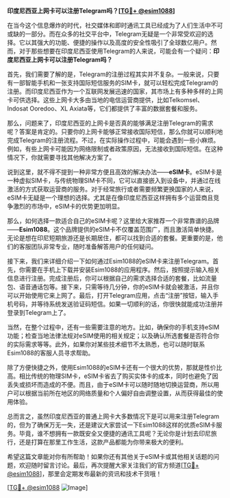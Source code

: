 **印度尼西亚上网卡可以注册Telegram吗？[[TG💪+ @esim1088](https://t.me/s/esim1088)]**

在当今这个信息爆炸的时代，社交媒体和即时通讯工具已经成为了人们生活中不可或缺的一部分。而在众多的社交平台中，Telegram无疑是一个非常受欢迎的选择。它以其强大的功能、便捷的操作以及高度的安全性吸引了全球数亿用户。然而，对于那些想要在印度尼西亚使用Telegram的人来说，可能会有一个疑问：**印度尼西亚上网卡可以注册Telegram吗？**

首先，我们需要了解的是，Telegram的注册过程其实并不复杂。一般来说，只要有一部智能手机和一张支持国际短信服务的SIM卡，就可以轻松完成Telegram的注册。而印度尼西亚作为一个互联网发展迅速的国家，其市场上有多种多样的上网卡可供选择。这些上网卡大多由当地的电信运营商提供，比如Telkomsel、Indosat Ooredoo、XL Axiata等，它们都提供了丰富的数据套餐和服务。

那么，问题来了，印度尼西亚的上网卡是否真的能够满足注册Telegram的需求呢？答案是肯定的。只要你的上网卡能够正常接收国际短信，那么你就可以顺利地完成Telegram的注册流程。不过，在实际操作过程中，可能会遇到一些小麻烦。例如，有些上网卡可能因为网络限制或者政策原因，无法接收到国际短信。在这种情况下，你就需要寻找其他解决方案了。

说到这里，就不得不提到一种非常方便且高效的解决办法——**eSIM卡**。eSIM卡是一种虚拟SIM卡，与传统物理SIM卡不同，它可以直接嵌入到设备中，并通过在线激活的方式获取运营商的服务。对于经常旅行或者需要频繁更换国家的人来说，eSIM卡无疑是一个理想的选择。尤其是在像印度尼西亚这样拥有多个运营商且竞争激烈的市场中，eSIM卡的优势更加明显。

那么，如何选择一款适合自己的eSIM卡呢？这里给大家推荐一个非常靠谱的品牌——**Esim1088**。这个品牌提供的eSIM卡不仅覆盖范围广，而且激活简单快捷。无论是想在印尼短期旅游还是长期居住，都可以找到合适的套餐。更重要的是，他们的客服团队非常专业，随时准备解答用户的任何疑问。

接下来，我们来详细介绍一下如何通过Esim1088的eSIM卡来注册Telegram。首先，你需要在手机上下载并安装Esim1088的应用程序。然后，按照提示输入相关信息进行注册。完成注册后，你可以根据自己的需求选择合适的套餐，比如流量包、语音通话包等。接下来，只需等待几分钟，你的eSIM卡就会被激活，并且你可以开始使用它来上网了。最后，打开Telegram应用，点击“注册”按钮，输入手机号码，并等待系统发送验证码短信。如果一切顺利的话，你很快就能成功注册并登录到Telegram上了。

当然，在整个过程中，还有一些需要注意的地方。比如，确保你的手机支持eSIM功能；检查当地法律法规对eSIM使用的相关规定；以及确认所选套餐是否符合你的实际需求等等。此外，如果你对某些技术细节不太熟悉，也可以随时联系Esim1088的客服人员寻求帮助。

除了方便快捷之外，使用Esim1088的eSIM卡还有一个很大的优势，那就是性价比高。相比传统的物理SIM卡，eSIM卡省去了购买实体卡的成本，同时也避免了因丢失或损坏而造成的不便。而且，由于eSIM卡可以随时随地切换运营商，所以用户可以根据当前所在地区的网络质量和个人偏好自由调整设置，从而获得最佳的使用体验。

总而言之，虽然印度尼西亚的普通上网卡大多数情况下是可以用来注册Telegram的，但为了确保万无一失，还是建议大家尝试一下Esim1088这样的优质eSIM卡服务。毕竟，谁不想拥有一款既安全又便捷的通讯工具呢？无论你是计划去印尼旅行，还是打算在那里工作生活，这款产品都能为你带来极大的便利。

希望这篇文章能对你有所帮助！如果你还有其他关于eSIM卡或其他相关话题的问题，欢迎随时留言讨论。最后，再次提醒大家关注我们的官方频道[[TG💪+ @esim1088](https://t.me/s/esim1088)]，那里会定期发布最新的资讯和技术干货哦！

[[TG💪+ @esim1088](https://t.me/s/esim1088) ![Image](https://i.postimg.cc/4NQfJmqS/Snipaste-2025-05-13-00-14-12.png)]
